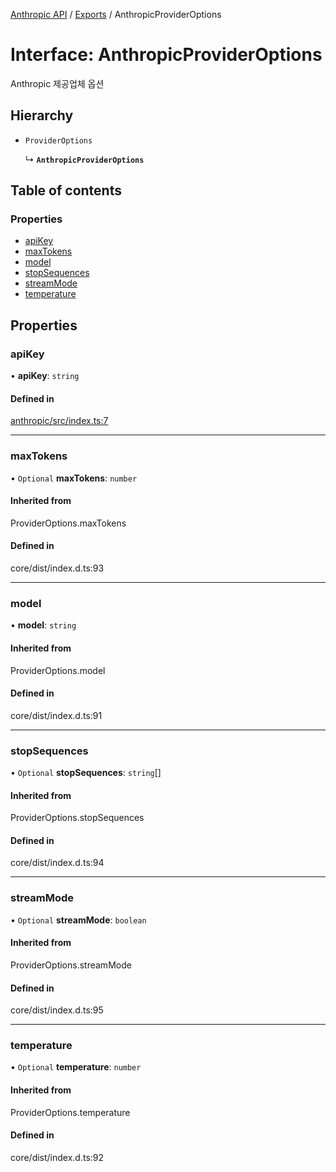 [Anthropic API](../../) / [Exports](../modules) / AnthropicProviderOptions

# Interface: AnthropicProviderOptions

Anthropic 제공업체 옵션

## Hierarchy

- `ProviderOptions`

  ↳ **`AnthropicProviderOptions`**

## Table of contents

### Properties

- [apiKey](AnthropicProviderOptions#apikey)
- [maxTokens](AnthropicProviderOptions#maxtokens)
- [model](AnthropicProviderOptions#model)
- [stopSequences](AnthropicProviderOptions#stopsequences)
- [streamMode](AnthropicProviderOptions#streammode)
- [temperature](AnthropicProviderOptions#temperature)

## Properties

### apiKey

• **apiKey**: `string`

#### Defined in

[anthropic/src/index.ts:7](https://github.com/woojubb/robota/blob/1202ed01072674e4ff6307d72c09a57873f8f949/packages/anthropic/src/index.ts#L7)

___

### maxTokens

• `Optional` **maxTokens**: `number`

#### Inherited from

ProviderOptions.maxTokens

#### Defined in

core/dist/index.d.ts:93

___

### model

• **model**: `string`

#### Inherited from

ProviderOptions.model

#### Defined in

core/dist/index.d.ts:91

___

### stopSequences

• `Optional` **stopSequences**: `string`[]

#### Inherited from

ProviderOptions.stopSequences

#### Defined in

core/dist/index.d.ts:94

___

### streamMode

• `Optional` **streamMode**: `boolean`

#### Inherited from

ProviderOptions.streamMode

#### Defined in

core/dist/index.d.ts:95

___

### temperature

• `Optional` **temperature**: `number`

#### Inherited from

ProviderOptions.temperature

#### Defined in

core/dist/index.d.ts:92
